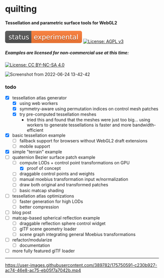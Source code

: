 # quilting
#### Tessellation and parametric surface tools for WebGL2
[![status: experimental](https://github.com/GIScience/badges/raw/master/status/experimental.svg)](https://github.com/GIScience/badges#experimental)
[![License: AGPL v3](https://img.shields.io/badge/License-AGPL_v3-blue.svg)](https://www.gnu.org/licenses/agpl-3.0)
##### Examples are licensed for non-commercial use at this time:
[![License: CC BY-NC-SA 4.0](https://img.shields.io/badge/License-CC%20BY--NC--SA%204.0-lightgrey.svg)](https://creativecommons.org/licenses/by-nc-sa/4.0/)


![Screenshot from 2022-06-24 13-42-42](https://user-images.githubusercontent.com/389782/175647917-effa3246-f015-44e8-b2e6-670785b8a47f.png)


<!-- ![Screenshot from 2022-04-16 22-06-19](https://user-images.githubusercontent.com/389782/169445957-f268cf18-0881-4ec7-b283-c68c836f7369.png) -->


<!-- ## coming soon...
![unknown-9](https://user-images.githubusercontent.com/389782/169445496-c760ec7a-4f7f-4bc2-a640-bed6be4e8e5a.png)


https://user-images.githubusercontent.com/389782/169445431-d8bdbf5a-977a-46a0-98d1-b2a801fda0f7.mp4 -->



### todo

- [x] tessellation atlas generator
  - [x] using web workers
  - [x] symmetry-aware using permutation indices on control mesh patches
  - [x] try pre-computed tessellation meshes
    - tried this and found that the meshes were just too big... using workers to generate tessellations is faster and more bandwidth-efficient
- [x] basic tessellation example
  - [ ] fallback support for browsers without WebGL2 draft extensions
  - [ ] mobile support
- [x] simple "terrain" example
- [ ] quaternion Bezier surface patch example
  - [ ] compute LODs + control point transformations on GPU
    - [x] proof of concept
  - [ ] draggable control points and weights
  - [ ] manual moebius transformation input w/normalization
  - [ ] draw both original and transformed patches
  - [ ] basic matcap shading
- [ ] tessellation atlas optimizations
  - [ ] faster generation for high LODs
  - [ ] better compression
- [ ] blog post
- [ ] matcap-based spherical reflection example
  - [ ] draggable reflection sphere control widget
  - [ ] glTF scene geometry loader
  - [ ] scene graph integrating general Moebius transformations
- [ ] refactor/modularize
  - [ ] documentation
- [ ] more fully featured glTF loader

---
https://user-images.githubusercontent.com/389782/175750591-c230b927-ac74-46e8-ac75-eb05f7a7042b.mp4

